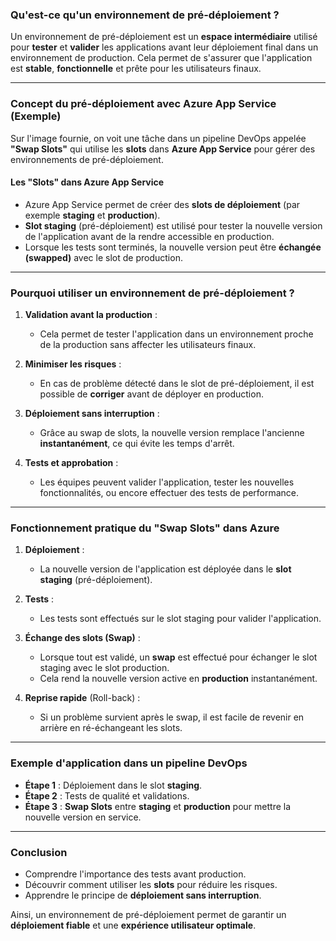 ### **Qu'est-ce qu'un environnement de pré-déploiement ?**

Un environnement de pré-déploiement est un **espace intermédiaire** utilisé pour **tester** et **valider** les applications avant leur déploiement final dans un environnement de production. Cela permet de s'assurer que l'application est **stable**, **fonctionnelle** et prête pour les utilisateurs finaux.

---

### **Concept du pré-déploiement avec Azure App Service (Exemple)**
Sur l'image fournie, on voit une tâche dans un pipeline DevOps appelée **"Swap Slots"** qui utilise les **slots** dans **Azure App Service** pour gérer des environnements de pré-déploiement.

#### **Les "Slots" dans Azure App Service**
- Azure App Service permet de créer des **slots de déploiement** (par exemple **staging** et **production**).
- **Slot staging** (pré-déploiement) est utilisé pour tester la nouvelle version de l'application avant de la rendre accessible en production.
- Lorsque les tests sont terminés, la nouvelle version peut être **échangée (swapped)** avec le slot de production.

---

### **Pourquoi utiliser un environnement de pré-déploiement ?**

1. **Validation avant la production** :
   - Cela permet de tester l'application dans un environnement proche de la production sans affecter les utilisateurs finaux.

2. **Minimiser les risques** :
   - En cas de problème détecté dans le slot de pré-déploiement, il est possible de **corriger** avant de déployer en production.

3. **Déploiement sans interruption** :
   - Grâce au swap de slots, la nouvelle version remplace l'ancienne **instantanément**, ce qui évite les temps d'arrêt.

4. **Tests et approbation** :
   - Les équipes peuvent valider l'application, tester les nouvelles fonctionnalités, ou encore effectuer des tests de performance.

---

### **Fonctionnement pratique du "Swap Slots" dans Azure**
1. **Déploiement** :
   - La nouvelle version de l'application est déployée dans le **slot staging** (pré-déploiement).

2. **Tests** :
   - Les tests sont effectués sur le slot staging pour valider l'application.

3. **Échange des slots (Swap)** :
   - Lorsque tout est validé, un **swap** est effectué pour échanger le slot staging avec le slot production.  
   - Cela rend la nouvelle version active en **production** instantanément.

4. **Reprise rapide** (Roll-back) :
   - Si un problème survient après le swap, il est facile de revenir en arrière en ré-échangeant les slots.

---

### **Exemple d'application dans un pipeline DevOps**
- **Étape 1** : Déploiement dans le slot **staging**.
- **Étape 2** : Tests de qualité et validations.
- **Étape 3** : **Swap Slots** entre **staging** et **production** pour mettre la nouvelle version en service.

---

### **Conclusion**
- Comprendre l'importance des tests avant production.
- Découvrir comment utiliser les **slots** pour réduire les risques.
- Apprendre le principe de **déploiement sans interruption**.

Ainsi, un environnement de pré-déploiement permet de garantir un **déploiement fiable** et une **expérience utilisateur optimale**.
